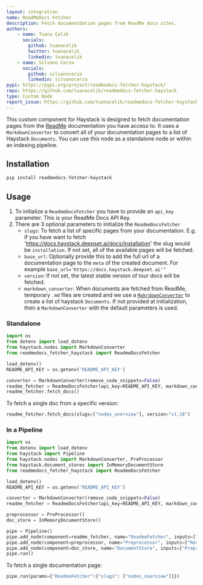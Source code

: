 ```yaml
---
layout: integration
name: ReadMeDocs Fetcher
description: Fetch documentdation pages from ReadMe docs sites.
authors:
    - name: Tuana Çelik
      socials:
        github: tuanacelik
        twitter: tuanacelik
        linkedin: tuanacelik
    - name: Silvano Cerza
      socials:
        github: silvanocerza
        linkedin: silvanocerza
pypi: https://pypi.org/project/readmedocs-fetcher-haystack/
repo: https://github.com/tuanacelik/readmedocs-fetcher-haystack
type: Custom Node
report_issue: https://github.com/tuanacelik/readmedocs-fetcher-haystack/issues
---
```


This custom component for Haystack is designed to fetch documentation pages from the [ReadMe](https://readme.com/) documentation you have access to. It uses a `MarkdownConverter` to convert all of your documentation pages to a list of Haystack `Documents`. You can use this node as a standalone node or within an indexing pipeline. 

## Installation

```bash
pip install readmedocs-fetcher-haystack
```

## Usage

1. To initialize a `ReadmeDocsFetcher` you have to provide an `api_key` parameter. This is your ReadMe Docs API Key.
2. There are 3 optional parameters to initialize the `ReadmeDocsFetcher`
    - `slugs`: To fetch a list of specific pages from your documentation. E.g. if you have want to fetch 'https://docs.haystack.deepset.ai/docs/installation' the slug would be `installation`. If not set, all of the available pages will be fetched.
    - `base_url`: Optionally provide this to add the full url of a documentation page to the `meta` of the created document. For example `base_url='https://docs.haystack.deepset.ai'"`
    - `version`: If not set, the latest stable version of tour docs will be fetched. 
    - `markdown_converter`: When documents are fetched from ReadMe, temporary `.md` files are created and we use a [`MakrdownConverter`](https://docs.haystack.deepset.ai/reference/file-converters-api#markdownconverter) to create a list of haystack `Documents`. If not provided at initialization, then a `MarkdownConverter` with the default parameters is used.

### Standalone
```python
import os
from dotenv import load_dotenv
from haystack.nodes import MarkdownConverter
from readmedocs_fetcher_haystack import ReadmeDocsFetcher

load_dotenv()
README_API_KEY = os.getenv('README_API_KEY')

converter = MarkdownConverter(remove_code_snippets=False)
readme_fetcher = ReadmeDocsFetcher(api_key=README_API_KEY, markdown_converter=converter, base_url="https://docs.haystack.deepset.ai")
readme_fetcher.fetch_docs()
```

To fetch a single doc from a specific version:
```python
readme_fetcher.fetch_docs(slugs=["nodes_overview"], version="v1.18")
```
### In a Pipeline

```python
import os
from dotenv import load_dotenv
from haystack import Pipeline
from haystack.nodes import MarkdownConverter, PreProcessor
from haystack.document_stores import InMemoryDocumentStore
from readmedocs_fetcher_haystack import ReadmeDocsFetcher

load_dotenv()
README_API_KEY = os.getenv('README_API_KEY')

converter = MarkdownConverter(remove_code_snippets=False)
readme_fetcher = ReadmeDocsFetcher(api_key=README_API_KEY, markdown_converter=converter, base_url="https://docs.haystack.deepset.ai"))

preprocessor = PreProcessor()
doc_store = InMemoryDocumentStore()

pipe = Pipeline()
pipe.add_node(component=readme_fetcher, name="ReadmeFetcher", inputs=["File"])
pipe.add_node(component=preprocessor, name="Preprocessor", inputs=["ReadmeFetcher"])
pipe.add_node(component=doc_store, name="DocumentStore", inputs=["Preprocessor"])
pipe.run()
```

To fetch a single documentation page:
```python
pipe.run(params={"ReadmeFetcher":{"slugs": ["nodes_overview"]}})
```
